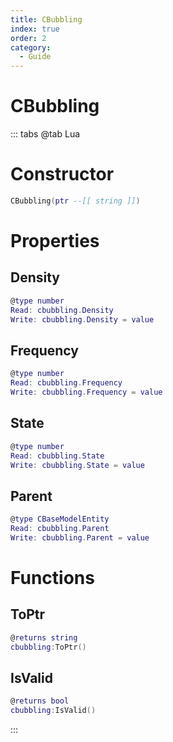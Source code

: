 ```yaml
---
title: CBubbling
index: true
order: 2
category:
  - Guide
---
```


# CBubbling

::: tabs
@tab Lua
# Constructor
```lua
CBubbling(ptr --[[ string ]])
```
# Properties
## Density 
```lua
@type number
Read: cbubbling.Density
Write: cbubbling.Density = value
```
## Frequency 
```lua
@type number
Read: cbubbling.Frequency
Write: cbubbling.Frequency = value
```
## State 
```lua
@type number
Read: cbubbling.State
Write: cbubbling.State = value
```
## Parent 
```lua
@type CBaseModelEntity
Read: cbubbling.Parent
Write: cbubbling.Parent = value
```
# Functions
## ToPtr
```lua
@returns string
cbubbling:ToPtr()
```
## IsValid
```lua
@returns bool
cbubbling:IsValid()
```

:::